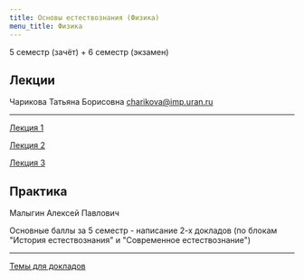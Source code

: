 ```yaml
---
title: Основы естествознания (Физика)
menu_title: Физика
---
```


5 семестр (зачёт) + 6 семестр (экзамен)

## Лекции

Чарикова Татьяна Борисовна charikova@imp.uran.ru

---

[Лекция 1](lectures/physics1.pdf)

[Лекция 2](lectures/physics2.pdf)

[Лекция 3](lectures/physics3.pdf)



## Практика

Малыгин Алексей Павлович

Основные баллы за 5 семестр - написание 2-х докладов (по блокам "История естествознания" и "Современное естествознание")

---

[Темы для докладов](doclad)